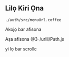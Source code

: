 ## Lilọ Kiri Ọna

`./auth/src/menuUrl.coffee`

Akojọ bar afisona

Aṣa afisona
@3-/urlli/Path.js

yi lọ bar
scrollc